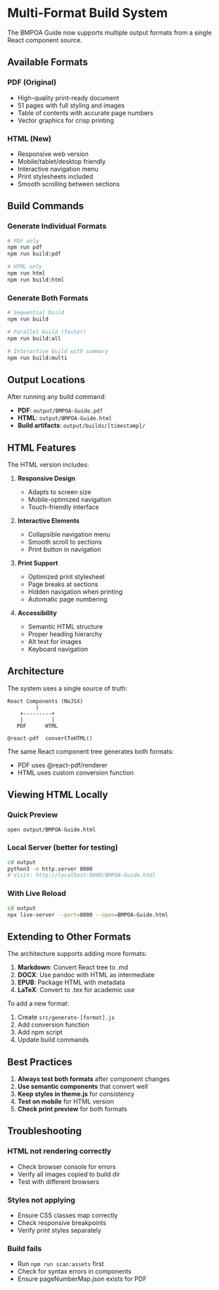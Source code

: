 # Multi-Format Build System

The BMPOA Guide now supports multiple output formats from a single React component source.

## Available Formats

### PDF (Original)
- High-quality print-ready document
- 51 pages with full styling and images
- Table of contents with accurate page numbers
- Vector graphics for crisp printing

### HTML (New)
- Responsive web version
- Mobile/tablet/desktop friendly
- Interactive navigation menu
- Print stylesheets included
- Smooth scrolling between sections

## Build Commands

### Generate Individual Formats
```bash
# PDF only
npm run pdf
npm run build:pdf

# HTML only  
npm run html
npm run build:html
```

### Generate Both Formats
```bash
# Sequential build
npm run build

# Parallel build (faster)
npm run build:all

# Interactive build with summary
npm run build:multi
```

## Output Locations

After running any build command:

- **PDF**: `output/BMPOA-Guide.pdf`
- **HTML**: `output/BMPOA-Guide.html`
- **Build artifacts**: `output/builds/[timestamp]/`

## HTML Features

The HTML version includes:

1. **Responsive Design**
   - Adapts to screen size
   - Mobile-optimized navigation
   - Touch-friendly interface

2. **Interactive Elements**
   - Collapsible navigation menu
   - Smooth scroll to sections
   - Print button in navigation

3. **Print Support**
   - Optimized print stylesheet
   - Page breaks at sections
   - Hidden navigation when printing
   - Automatic page numbering

4. **Accessibility**
   - Semantic HTML structure
   - Proper heading hierarchy
   - Alt text for images
   - Keyboard navigation

## Architecture

The system uses a single source of truth:

```
React Components (NoJSX)
         |
    +---------+
    |         |
   PDF      HTML
   
@react-pdf  convertToHTML()
```

The same React component tree generates both formats:
- PDF uses @react-pdf/renderer
- HTML uses custom conversion function

## Viewing HTML Locally

### Quick Preview
```bash
open output/BMPOA-Guide.html
```

### Local Server (better for testing)
```bash
cd output
python3 -m http.server 8000
# Visit: http://localhost:8000/BMPOA-Guide.html
```

### With Live Reload
```bash
cd output
npx live-server --port=8000 --open=BMPOA-Guide.html
```

## Extending to Other Formats

The architecture supports adding more formats:

1. **Markdown**: Convert React tree to .md
2. **DOCX**: Use pandoc with HTML as intermediate
3. **EPUB**: Package HTML with metadata
4. **LaTeX**: Convert to .tex for academic use

To add a new format:
1. Create `src/generate-[format].js`
2. Add conversion function
3. Add npm script
4. Update build commands

## Best Practices

1. **Always test both formats** after component changes
2. **Use semantic components** that convert well
3. **Keep styles in theme.js** for consistency
4. **Test on mobile** for HTML version
5. **Check print preview** for both formats

## Troubleshooting

### HTML not rendering correctly
- Check browser console for errors
- Verify all images copied to build dir
- Test with different browsers

### Styles not applying
- Ensure CSS classes map correctly
- Check responsive breakpoints
- Verify print styles separately

### Build fails
- Run `npm run scan:assets` first
- Check for syntax errors in components
- Ensure pageNumberMap.json exists for PDF